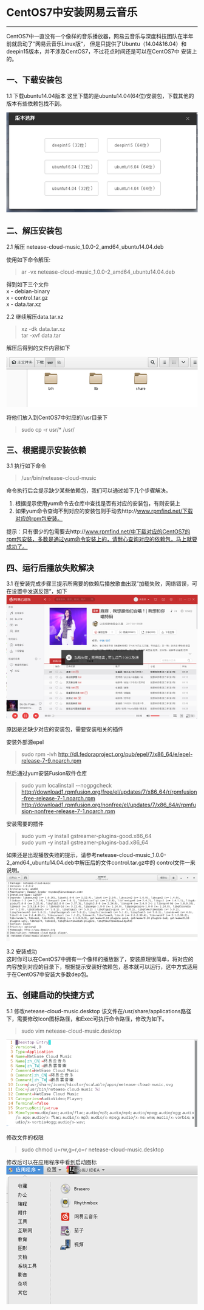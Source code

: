 # CentOS7中安装网易云音乐
***

CentOS7中一直没有一个像样的音乐播放器，网易云音乐与深度科技团队在半年前就启动了“网易云音乐Linux版“，
但是只提供了Ubuntu（14.04&16.04）和deepin15版本，并不涉及CentOS7，不过花点时间还是可以在CentOS7中
安装上的。

## 一、下载安装包

1.1 下载ubuntu14.04版本
这里下载的是ubuntu14.04(64位)安装包，下载其他的版本有些依赖包找不到。

![](../images/linux/wymusic/netease-cloud-music-1.png)  

## 二、解压安装包

2.1 解压 netease-cloud-music_1.0.0-2_amd64_ubuntu14.04.deb

使用如下命令解压:

>ar -vx netease-cloud-music_1.0.0-2_amd64_ubuntu14.04.deb

得到如下三个文件  
x - debian-binary    
x - control.tar.gz    
x - data.tar.xz    

2.2 继续解压data.tar.xz
>xz -dk data.tar.xz    
>tar -xvf data.tar   

解压后得到的文件内容如下

![](../images/linux/wymusic/netease-cloud-music-2.png)

将他们放入到CentOS7中对应的/usr目录下
>sudo cp -r usr/* /usr/

## 三、根据提示安装依赖

3.1 执行如下命令

> /usr/bin/netease-cloud-music

命令执行后会提示缺少某些依赖包，我们可以通过如下几个步骤解决。
1. 根据提示使用yum命令去仓库中查找是否有对应的安装包，有则安装上
2. 如果yum命令查询不到对应的安装包则手动去http://www.rpmfind.net/下载对应的rpm包安装。

提示：只有很少的包需要去http://www.rpmfind.net/中下载对应的CentOS7的rpm包安装，多数是通过yum命令安装上的，请耐心查询对应的依赖包，马上就要成功了。

## 四、运行后播放失败解决

3.1 在安装完成步骤三提示所需要的依赖后播放歌曲出现”加载失败，网络错误，可在设置中发送反馈“，如下
![](../images/linux/wymusic/netease-cloud-music-3.png)

原因是还缺少对应的安装包，需要安装相关的插件

安装外部源epel
>sudo rpm -ivh http://dl.fedoraproject.org/pub/epel/7/x86_64/e/epel-release-7-9.noarch.rpm

然后通过yum安装Fusion软件仓库
>sudo yum localinstall --nogpgcheck http://download1.rpmfusion.org/free/el/updates/7/x86_64/r/rpmfusion-free-release-7-1.noarch.rpm http://download1.rpmfusion.org/nonfree/el/updates/7/x86_64/r/rpmfusion-nonfree-release-7-1.noarch.rpm  

安装需要的插件
>sudo yum -y install gstreamer-plugins-good.x86_64  
sudo yum -y install gstreamer-plugins-bad.x86_64  

如果还是出现播放失败的提示，请参考netease-cloud-music_1.0.0-2_amd64_ubuntu14.04.deb中解压后的文件control.tar.gz中的
control文件一来说明。
![](../images/linux/wymusic/netease-cloud-music-4.png)

3.2 安装成功  
这时你可以在CentOS7中拥有一个像样的播放器了，安装原理很简单，将对应的内容放到对应的目录下，根据提示安装好依赖包，基本就可以运行，这中方式适用于在CentOS7中安装大多数dep包。

## 五、创建启动的快捷方式

5.1 修改netease-cloud-music.desktop
该文件在/usr/share/applications路径下，需要修改Icon图标路径，和Exec可执行命令路径，修改为如下。
>sudo vim netease-cloud-music.desktop

![](../images/linux/wymusic/netease-cloud-music-5.png)

修改文件的权限
>sudo chmod u=rw,g=r,o=r netease-cloud-music.desktop

修改后可以在应用程序中看到启动图标  
![](../images/linux/wymusic/netease-cloud-music-6.png)
